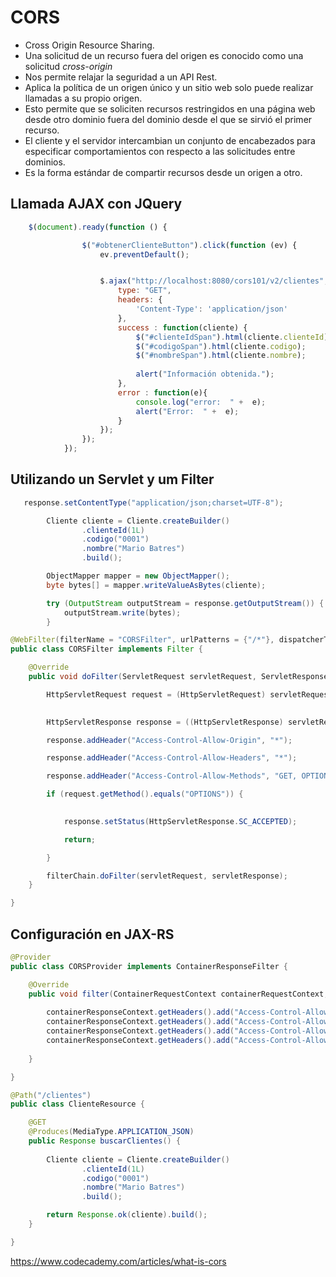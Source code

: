# CORS

*  Cross Origin Resource Sharing.
*  Una solicitud de un recurso fuera del origen es conocido como una solicitud _cross-origin_ 
*  Nos permite relajar la seguridad a un API Rest.
*  Aplica la política de un origen único y un sitio web solo puede realizar llamadas a su propio origen.
*  Esto permite que se soliciten recursos restringidos en una página web desde otro dominio fuera del dominio desde el que se sirvió el primer recurso.
*  El cliente y el servidor intercambian un conjunto de encabezados para especificar comportamientos con respecto a las solicitudes entre dominios.
*  Es la forma estándar de compartir recursos desde un origen a otro.



## Llamada AJAX con JQuery

```javascript 
    $(document).ready(function () {

                $("#obtenerClienteButton").click(function (ev) {
                    ev.preventDefault();


                    $.ajax("http://localhost:8080/cors101/v2/clientes", {
                        type: "GET",
                        headers: {
                            'Content-Type': 'application/json'
                        },
                        success : function(cliente) {
                            $("#clienteIdSpan").html(cliente.clienteId);
                            $("#codigoSpan").html(cliente.codigo);
                            $("#nombreSpan").html(cliente.nombre);
                            
                            alert("Información obtenida.");
                        },
                        error : function(e){
                            console.log("error:  " +  e);
                            alert("Error:  " +  e);
                        }
                    });
                });
            });

```


## Utilizando un Servlet y um Filter
```java
   response.setContentType("application/json;charset=UTF-8");

        Cliente cliente = Cliente.createBuilder()
                .clienteId(1L)
                .codigo("0001")
                .nombre("Mario Batres")
                .build();

        ObjectMapper mapper = new ObjectMapper();
        byte bytes[] = mapper.writeValueAsBytes(cliente);

        try (OutputStream outputStream = response.getOutputStream()) {
            outputStream.write(bytes);
        }
```

```java
@WebFilter(filterName = "CORSFilter", urlPatterns = {"/*"}, dispatcherTypes = {DispatcherType.REQUEST})
public class CORSFilter implements Filter {

    @Override
    public void doFilter(ServletRequest servletRequest, ServletResponse servletResponse, FilterChain filterChain) throws IOException, ServletException {

        HttpServletRequest request = (HttpServletRequest) servletRequest;

        
        HttpServletResponse response = ((HttpServletResponse) servletResponse);

        response.addHeader("Access-Control-Allow-Origin", "*");

        response.addHeader("Access-Control-Allow-Headers", "*");

        response.addHeader("Access-Control-Allow-Methods", "GET, OPTIONS, HEAD, PUT, POST");

        if (request.getMethod().equals("OPTIONS")) {

            
            response.setStatus(HttpServletResponse.SC_ACCEPTED);

            return;

        }

        filterChain.doFilter(servletRequest, servletResponse);
    }

}

```

## Configuración en JAX-RS

```java 
@Provider
public class CORSProvider implements ContainerResponseFilter {

    @Override
    public void filter(ContainerRequestContext containerRequestContext, ContainerResponseContext containerResponseContext) throws IOException {
        
        containerResponseContext.getHeaders().add("Access-Control-Allow-Origin", "*");
        containerResponseContext.getHeaders().add("Access-Control-Allow-Headers", "*");
        containerResponseContext.getHeaders().add("Access-Control-Allow-Credentials", "true");
        containerResponseContext.getHeaders().add("Access-Control-Allow-Methods", "GET, POST, PUT, DELETE, OPTIONS, HEAD");
        
    }

}
```


```java 
@Path("/clientes")
public class ClienteResource {

    @GET
    @Produces(MediaType.APPLICATION_JSON)
    public Response buscarClientes() {
        
        Cliente cliente = Cliente.createBuilder()
                .clienteId(1L)
                .codigo("0001")
                .nombre("Mario Batres")
                .build();

        return Response.ok(cliente).build();
    }

}

```


https://www.codecademy.com/articles/what-is-cors